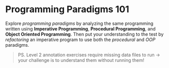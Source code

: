 # Programming Paradigms 101

Explore _programming paradigms_ by analyzing the same programming written using **Imperative Programming**, **Procedural Programming**, and **Object Oriented Programming**.  Then put your understanding to the test by _refactoring_ an imperative program to use both the _procedural_ and _OOP_ paradigms.

> PS.  Level 2 annotation exercises require missing data files to run -> your challenge is to understand them without running them!